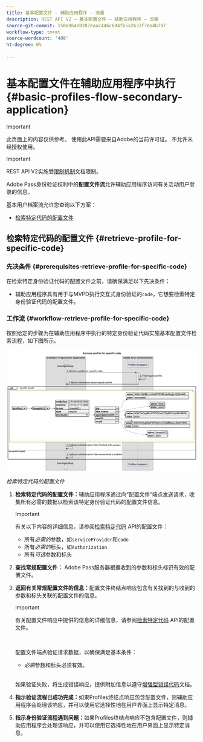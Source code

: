 ```yaml
---
title: 基本配置文件 — 辅助应用程序 — 流量
description: REST API V2 — 基本配置文件 — 辅助应用程序 — 流量
source-git-commit: 150e064d0287eaac446c694fb5a2633f7ea4b797
workflow-type: tm+mt
source-wordcount: '408'
ht-degree: 0%

---
```



# 基本配置文件在辅助应用程序中执行 {#basic-profiles-flow-secondary-application}

>[!IMPORTANT]
>
> 此页面上的内容仅供参考。 使用此API需要来自Adobe的当前许可证。 不允许未经授权使用。

>[!IMPORTANT]
>
> REST API V2实施受[限制机制](/help/authentication/throttling-mechanism.md)文档限制。

Adobe Pass身份验证权利中的&#x200B;**配置文件流**&#x200B;允许辅助应用程序访问有关活动用户登录的信息。

基本用户档案流允许您查询以下方案：

* [检索特定代码的配置文件](#retrieve-profile-for-specific-code)

## 检索特定代码的配置文件 {#retrieve-profile-for-specific-code}

### 先决条件 {#prerequisites-retrieve-profile-for-specific-code}

在检索特定身份验证代码的配置文件之前，请确保满足以下先决条件：

* 辅助应用程序具有用于与MVPD执行交互式身份验证的`code`，它想要检索特定身份验证代码的配置文件。

### 工作流 {#workflow-retrieve-profile-for-specific-code}

按照给定的步骤为在辅助应用程序中执行的特定身份验证代码实施基本配置文件检索流程，如下图所示。

![检索特定代码的配置文件](../../../assets/rest-api-v2/flows/basic-access-flows/rest-api-v2-retrieve-profile-within-secondary-application-for-specific-code.png)

*检索特定代码的配置文件*

1. **检索特定代码的配置文件：**&#x200B;辅助应用程序通过向“配置文件”端点发送请求，收集所有必需的数据以检索该特定身份验证代码的配置文件信息。

   >[!IMPORTANT]
   >
   > 有关以下内容的详细信息，请参阅[检索特定代码](../../apis/profiles-apis/rest-api-v2-profiles-apis-retrieve-profile-for-specific-code.md) API的配置文件：
   >
   > * 所有&#x200B;_必需的_&#x200B;参数，如`serviceProvider`和`code`
   > * 所有&#x200B;_必需的_&#x200B;标头，如`Authorization`
   > * 所有&#x200B;_可选_&#x200B;参数和标头

1. **查找常规配置文件：** Adobe Pass服务器根据收到的参数和标头标识有效的配置文件。

1. **返回有关常规配置文件的信息：**&#x200B;配置文件终结点响应包含有关找到的与收到的参数和标头关联的配置文件的信息。

   >[!IMPORTANT]
   >
   > 有关配置文件响应中提供的信息的详细信息，请参阅[检索特定代码](../../apis/profiles-apis/rest-api-v2-profiles-apis-retrieve-profile-for-specific-code.md) API的配置文件。
   > 
   > <br/>
   > 
   > 配置文件端点验证请求数据，以确保满足基本条件：
   >
   > * _必需_&#x200B;参数和标头必须有效。
   >
   > <br/>
   > 
   > 如果验证失败，将生成错误响应，提供附加信息以遵守[增强型错误代码](../../../enhanced-error-codes.md)文档。

1. **指示验证流程已成功完成：**&#x200B;如果Profiles终结点响应包含配置文件，则辅助应用程序会处理该响应，并可以使用它选择性地在用户界面上显示特定消息。

1. **指示身份验证流程遇到问题：**&#x200B;如果Profiles终结点响应不包含配置文件，则辅助应用程序会处理该响应，并可以使用它选择性地在用户界面上显示特定消息。
